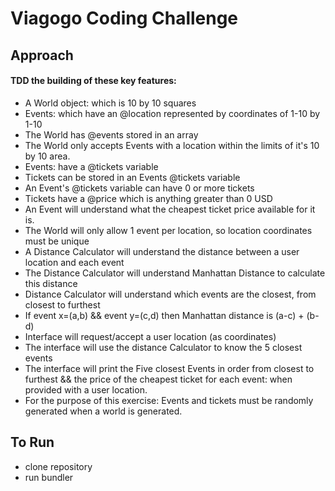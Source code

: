 Viagogo Coding Challenge
========================

## Approach

#### TDD the building of these key features:
- A World object: which is 10 by 10 squares
- Events: which have an @location represented by coordinates of 1-10 by 1-10
- The World has @events stored in an array
- The World only accepts Events with a location within the limits of it's 10 by 10 area.
- Events: have a @tickets variable
- Tickets can be stored in an Events @tickets variable  
- An Event's @tickets variable can have 0 or more tickets
- Tickets have a @price which is anything greater than 0 USD
- An Event will understand what the cheapest ticket price available for it is.
- The World will only allow 1 event per location, so location coordinates must be unique
- A Distance Calculator will understand the distance between a user location and each event
- The Distance Calculator will understand Manhattan Distance to calculate this distance
- Distance Calculator will understand which events are the closest, from closest to furthest
- If event x=(a,b) && event y=(c,d) then Manhattan distance is (a-c) + (b-d)
- Interface will request/accept a user location (as coordinates)
- The interface will use the distance Calculator to know the 5 closest events
- The interface will print the Five closest Events in order from closest to furthest && the price of the cheapest ticket for each event: when provided with a user location.
- For the purpose of this exercise: Events and tickets must be randomly generated when a world is generated.


## To Run

- clone repository
- run bundler
